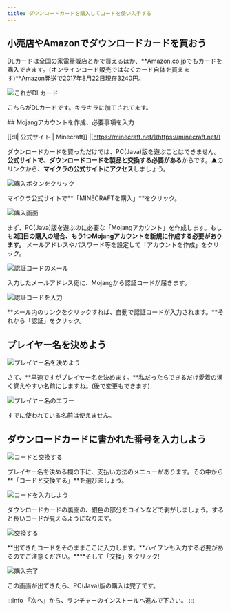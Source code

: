 ```yaml
---
title: ダウンロードカードを購入してコードを使い入手する
---
```


## 小売店やAmazonでダウンロードカードを買おう
DLカードは全国の家電量販店とかで買えるほか、**Amazon.co.jpでもカードを購入できます。(オンラインコード販売ではなくカード自体を買えます)**Amazon発送で2017年8月22日現在3240円。

![これがDLカード](https://cdn-ak.f.st-hatena.com/images/fotolife/s/sasigume/20210208/20210208110425.jpg)

こちらがDLカードです。キラキラに加工されてます。

\## Mojangアカウントを作成、必要事項を入力

[[dl| 公式サイト \| Minecraft]]
|[https://minecraft.net/](https://minecraft.net/)

ダウンロードカードを買っただけでは、PC(Java)版を遊ぶことはできません。**公式サイトで、ダウンロードコードを製品と交換する必要がある**からです。▲のリンクから、**マイクラの公式サイトにアクセス**しましょう。

![購入ボタンをクリック](https://cdn-ak.f.st-hatena.com/images/fotolife/s/sasigume/20210208/20210208113900.png)

マイクラ公式サイトで**「MINECRAFTを購入」**をクリック。

![購入画面](https://cdn-ak.f.st-hatena.com/images/fotolife/s/sasigume/20210208/20210208113904.png)

まず、PC(Java)版を遊ぶのに必要な「Mojangアカウント」を作成します。もしも**2回目の購入の場合、もう1つMojangアカウントを新規に作成する必要があります。** メールアドレスやパスワード等を設定して「アカウントを作成」をクリック。

![認証コードのメール](https://cdn-ak.f.st-hatena.com/images/fotolife/s/sasigume/20210208/20210208113910.png)

入力したメールアドレス宛に、Mojangから認証コードが届きます。

![認証コードを入力](https://cdn-ak.f.st-hatena.com/images/fotolife/s/sasigume/20210208/20210208113913.png)

**メール内のリンクをクリックすれば、自動で認証コードが入力されます。**それから「認証」をクリック。

## プレイヤー名を決めよう

![プレイヤー名を決めよう](https://cdn-ak.f.st-hatena.com/images/fotolife/s/sasigume/20210208/20210208105737.jpg)

さて、**早速ですがプレイヤー名を決めます。**私だったらできるだけ愛着の湧く覚えやすい名前にしますね。(後で変更もできます)

![プレイヤー名のエラー](https://cdn-ak.f.st-hatena.com/images/fotolife/s/sasigume/20210208/20210208113917.png)

すでに使われている名前は使えません。

## ダウンロードカードに書かれた番号を入力しよう

![コードと交換する](https://cdn-ak.f.st-hatena.com/images/fotolife/s/sasigume/20210208/20210208102245.png)

プレイヤー名を決める欄の下に、支払い方法のメニューがあります。その中から**「コードと交換する」**を選びましょう。

![コードを入力しよう](https://cdn-ak.f.st-hatena.com/images/fotolife/s/sasigume/20210208/20210208110430.jpg)

ダウンロードカードの裏面の、銀色の部分をコインなどで剥がしましょう。すると長いコードが見えるようになります。

![交換する](https://cdn-ak.f.st-hatena.com/images/fotolife/s/sasigume/20210208/20210208105821.jpg)

**出てきたコードをそのままここに入力します。**ハイフンも入力する必要があるのでご注意ください。****そして「交換」をクリック!

![購入完了](https://cdn-ak.f.st-hatena.com/images/fotolife/s/sasigume/20210208/20210208114146.jpg)

この画面が出てきたら、PC(Java)版の購入は完了です。

:::info
「次へ」から、ランチャーのインストールへ進んで下さい。
:::

